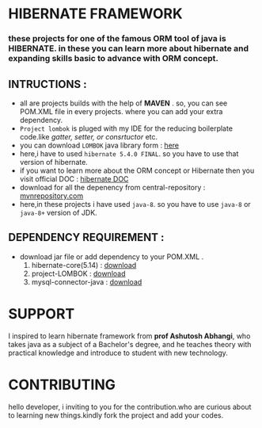 # HIBERNATE FRAMEWORK
### these projects for one of the famous ORM tool of java is **HIBERNATE**. in these you can learn more about hibernate and expanding skills basic to advance with ORM concept.

## INTRUCTIONS :

   - all are projects builds with the help of **MAVEN** . so, you can see POM.XML file in every projects. where you can add your extra dependency.
   - `Project lombok` is pluged with my IDE for the reducing boilerplate code.like _gatter, setter, or consrtuctor_ etc.
   -  you can download `LOMBOK` java library form : [here](https://projectlombok.org/download)
   - here,i have to used  `hibernate 5.4.0 FINAL`. so you have to use that version of hibernate.
   - if you want to learn more about the ORM concept or Hibernate then you visit official DOC : [hibernate DOC](https://hibernate.org/orm/documentation/5.4/)
   - download for all the depenency from central-repository : [mvnrepository.com](https://mvnrepository.com/)
   - here,in these projects i have used `java-8`. so you have to use `java-8` or `java-8+` version of JDK.

## DEPENDENCY REQUIREMENT :
  - download jar file or add dependency to your POM.XML . 
      1. hibernate-core(5.14)  :  [download](https://mvnrepository.com/artifact/org.hibernatehibernate-core/5.4.0.Final)
      2. project-LOMBOK        : [download](https://mvnrepository.com/artifact/org.projectlombok/lombok/1.18.8)
      3. mysql-connector-java  :  [download](https://mvnrepository.com/artifact/mysql/mysql-connector-java/5.1.47)
 
# SUPPORT
I inspired to learn hibernate framework from **prof Ashutosh Abhangi**, who takes java as a subject of a Bachelor's degree, and he teaches theory with practical knowledge and introduce to student with new technology.

# CONTRIBUTING
hello developer, i inviting to you for the contribution.who are curious about to learning new things.kindly fork the project and add your codes.

